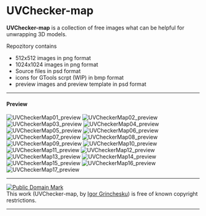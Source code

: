 # UVChecker-map

**UVChecker-map** is a collection of free images what can be helpful for unwrapping 3D models.

Repozitory contains
- 512x512 images in png format
- 1024x1024 images in png format
- Source files in psd format
- icons for GTools scrpt (WIP) in bmp format
- preview images and preview template in psd format


- - -

#### Preview

![UVCheckerMap01_preview](UVCheckerMaps/UVCheckerMap01_preview.png)
![UVCheckerMap02_preview](UVCheckerMaps/UVCheckerMap02_preview.png)
![UVCheckerMap03_preview](UVCheckerMaps/UVCheckerMap03_preview.png)
![UVCheckerMap04_preview](UVCheckerMaps/UVCheckerMap04_preview.png)
![UVCheckerMap05_preview](UVCheckerMaps/UVCheckerMap05_preview.png)
![UVCheckerMap06_preview](UVCheckerMaps/UVCheckerMap06_preview.png)
![UVCheckerMap07_preview](UVCheckerMaps/UVCheckerMap07_preview.png)
![UVCheckerMap08_preview](UVCheckerMaps/UVCheckerMap08_preview.png)
![UVCheckerMap09_preview](UVCheckerMaps/UVCheckerMap09_preview.png)
![UVCheckerMap10_preview](UVCheckerMaps/UVCheckerMap10_preview.png)
![UVCheckerMap11_preview](UVCheckerMaps/UVCheckerMap11_preview.png)
![UVCheckerMap12_preview](UVCheckerMaps/UVCheckerMap12_preview.png)
![UVCheckerMap13_preview](UVCheckerMaps/UVCheckerMap13_preview.png)
![UVCheckerMap14_preview](UVCheckerMaps/UVCheckerMap14_preview.png)
![UVCheckerMap15_preview](UVCheckerMaps/UVCheckerMap15_preview.png)
![UVCheckerMap16_preview](UVCheckerMaps/UVCheckerMap16_preview.png)
![UVCheckerMap17_preview](UVCheckerMaps/UVCheckerMap17_preview.png)


- - -
<p xmlns:dct="http://purl.org/dc/terms/">
<a rel="license" href="http://creativecommons.org/publicdomain/mark/1.0/">
<img src="http://i.creativecommons.org/p/mark/1.0/88x31.png"
     style="border-style: none;" alt="Public Domain Mark" />
</a>
<br />
This work (<span property="dct:title">UVChecker-map</span>, by <a href="https://github.com/Arahnoid/UVChecker-map/issues/1" rel="dct:creator"><span property="dct:title">Igor Grinchesku</span></a>) is free of known copyright restrictions.
</p>

---
